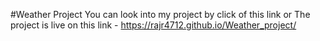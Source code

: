 #Weather Project
 You can look into my project by click of this link or The project is live on this link -
https://rajr4712.github.io/Weather_project/
